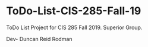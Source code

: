 # ToDo-List-CIS-285-Fall-19
ToDo List Project for CIS 285 Fall 2019. Superior Group.

Dev- Duncan Reid Rodman

